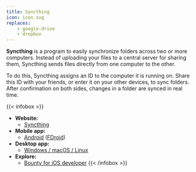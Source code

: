 ```yaml
---
title: Syncthing
icon: icon.svg
replaces: 
    - google-drive
    - dropbox
---
```


**Syncthing** is a program to easily synchronize folders across two or more computers. Instead of uploading your files to a central server for sharing them, Syncthing sends files directly from one computer to the other.

To do this, Syncthing assigns an ID to the computer it is running on. Share this ID with your friends, or enter it on your other devices, to sync folders. After confirmation on both sides, changes in a folder are synced in real time.

{{< infobox >}}
- **Website:** 
    - [Syncthing](https://syncthing.net/)
- **Mobile app:**
    - [Android](https://play.google.com/store/apps/details?id=com.nutomic.syncthingandroid) ([FDroid](https://f-droid.org/packages/com.nutomic.syncthingandroid/))
- **Desktop app:**
    - [Windows / macOS / Linux](https://syncthing.net/downloads/)
- **Explore:**
    - [Bounty for iOS developer](https://www.bountysource.com/issues/7699463-native-ios-port-gui)
{{< /infobox >}}